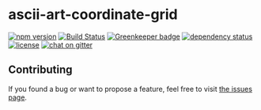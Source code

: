 # ascii-art-coordinate-grid

[![npm version](https://img.shields.io/npm/v/ascii-art-coordinate-grid.svg)](https://www.npmjs.com/package/ascii-art-coordinate-grid)
[![Build Status](https://travis-ci.org/juliuste/ascii-art-coordinate-grid.svg?branch=master)](https://travis-ci.org/juliuste/ascii-art-coordinate-grid)
[![Greenkeeper badge](https://badges.greenkeeper.io/juliuste/ascii-art-coordinate-grid.svg)](https://greenkeeper.io/)
[![dependency status](https://img.shields.io/david/juliuste/ascii-art-coordinate-grid.svg)](https://david-dm.org/juliuste/ascii-art-coordinate-grid)
[![license](https://img.shields.io/github/license/juliuste/ascii-art-coordinate-grid.svg?style=flat)](license)
[![chat on gitter](https://badges.gitter.im/juliuste.svg)](https://gitter.im/juliuste)

## Contributing

If you found a bug or want to propose a feature, feel free to visit [the issues page](https://github.com/juliuste/ascii-art-coordinate-grid/issues).
